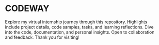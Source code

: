 # CODEWAY
Explore my virtual internship journey through this repository. Highlights include project details, code samples, tasks, and learning reflections. Dive into the code, documentation, and personal insights. Open to collaboration and feedback. Thank you for visiting!
